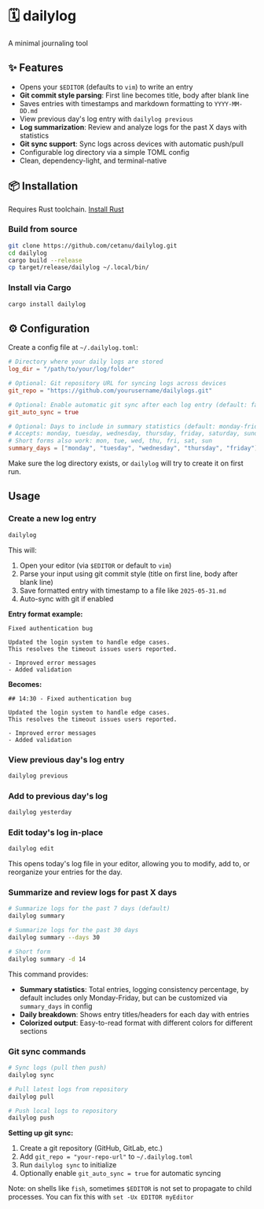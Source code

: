 # 🗓️ dailylog

A minimal journaling tool

## ✨ Features

- Opens your `$EDITOR` (defaults to `vim`) to write an entry
- **Git commit style parsing**: First line becomes title, body after blank line
- Saves entries with timestamps and markdown formatting to `YYYY-MM-DD.md`
- View previous day's log entry with `dailylog previous`
- **Log summarization**: Review and analyze logs for the past X days with statistics
- **Git sync support**: Sync logs across devices with automatic push/pull
- Configurable log directory via a simple TOML config
- Clean, dependency-light, and terminal-native

## 📦 Installation

Requires Rust toolchain. [Install Rust](https://www.rust-lang.org/tools/install)

### Build from source

```bash
git clone https://github.com/cetanu/dailylog.git
cd dailylog
cargo build --release
cp target/release/dailylog ~/.local/bin/
```

### Install via Cargo

```bash
cargo install dailylog
```


## ⚙️ Configuration

Create a config file at `~/.dailylog.toml`:

```toml
# Directory where your daily logs are stored
log_dir = "/path/to/your/log/folder"

# Optional: Git repository URL for syncing logs across devices
git_repo = "https://github.com/yourusername/dailylogs.git"

# Optional: Enable automatic git sync after each log entry (default: false)
git_auto_sync = true

# Optional: Days to include in summary statistics (default: monday-friday)
# Accepts: monday, tuesday, wednesday, thursday, friday, saturday, sunday
# Short forms also work: mon, tue, wed, thu, fri, sat, sun
summary_days = ["monday", "tuesday", "wednesday", "thursday", "friday"]
```

Make sure the log directory exists, or `dailylog` will try to create it on first run.

## Usage

### Create a new log entry

```bash
dailylog
```

This will:
1. Open your editor (via `$EDITOR` or default to `vim`)
2. Parse your input using git commit style (title on first line, body after blank line)
3. Save formatted entry with timestamp to a file like `2025-05-31.md`
4. Auto-sync with git if enabled

**Entry format example:**
```
Fixed authentication bug

Updated the login system to handle edge cases.
This resolves the timeout issues users reported.

- Improved error messages
- Added validation
```

**Becomes:**
```
## 14:30 - Fixed authentication bug

Updated the login system to handle edge cases.
This resolves the timeout issues users reported.

- Improved error messages
- Added validation
```

### View previous day's log entry

```bash
dailylog previous
```

### Add to previous day's log

```bash
dailylog yesterday
```

### Edit today's log in-place

```bash
dailylog edit
```

This opens today's log file in your editor, allowing you to modify, add to, or reorganize your entries for the day.

### Summarize and review logs for past X days

```bash
# Summarize logs for the past 7 days (default)
dailylog summary

# Summarize logs for the past 30 days
dailylog summary --days 30

# Short form
dailylog summary -d 14
```

This command provides:
- **Summary statistics**: Total entries, logging consistency percentage, by
    default includes only Monday-Friday, but can be customized via `summary_days`
    in config
- **Daily breakdown**: Shows entry titles/headers for each day with entries
- **Colorized output**: Easy-to-read format with different colors for different sections

### Git sync commands

```bash
# Sync logs (pull then push)
dailylog sync

# Pull latest logs from repository
dailylog pull

# Push local logs to repository
dailylog push
```

**Setting up git sync:**
1. Create a git repository (GitHub, GitLab, etc.)
2. Add `git_repo = "your-repo-url"` to `~/.dailylog.toml`
3. Run `dailylog sync` to initialize
4. Optionally enable `git_auto_sync = true` for automatic syncing

Note: on shells like `fish`, sometimes `$EDITOR` is not set to propagate to child processes. You can fix this with `set -Ux EDITOR myEditor`
